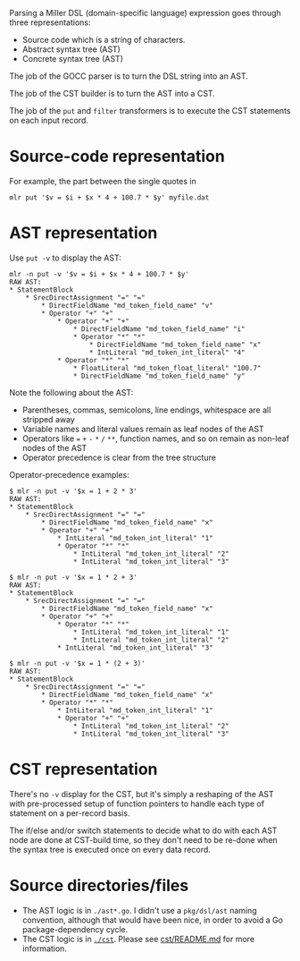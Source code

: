 Parsing a Miller DSL (domain-specific language) expression goes through three representations:

* Source code which is a string of characters.
* Abstract syntax tree (AST)
* Concrete syntax tree (AST)

The job of the GOCC parser is to turn the DSL string into an AST.

The job of the CST builder is to turn the AST into a CST.

The job of the `put` and `filter` transformers is to execute the CST statements on each input record.

# Source-code representation

For example, the part between the single quotes in

`mlr put '$v = $i + $x * 4 + 100.7 * $y' myfile.dat`

# AST representation

Use `put -v` to display the AST:

```
mlr -n put -v '$v = $i + $x * 4 + 100.7 * $y'
RAW AST:
* StatementBlock
    * SrecDirectAssignment "=" "="
        * DirectFieldName "md_token_field_name" "v"
        * Operator "+" "+"
            * Operator "+" "+"
                * DirectFieldName "md_token_field_name" "i"
                * Operator "*" "*"
                    * DirectFieldName "md_token_field_name" "x"
                    * IntLiteral "md_token_int_literal" "4"
            * Operator "*" "*"
                * FloatLiteral "md_token_float_literal" "100.7"
                * DirectFieldName "md_token_field_name" "y"
```

Note the following about the AST:

* Parentheses, commas, semicolons, line endings, whitespace are all stripped away
* Variable names and literal values remain as leaf nodes of the AST
* Operators like `=` `+` `-` `*` `/` `**`, function names, and so on remain as non-leaf nodes of the AST
* Operator precedence is clear from the tree structure

Operator-precedence examples:

```
$ mlr -n put -v '$x = 1 + 2 * 3'
RAW AST:
* StatementBlock
    * SrecDirectAssignment "=" "="
        * DirectFieldName "md_token_field_name" "x"
        * Operator "+" "+"
            * IntLiteral "md_token_int_literal" "1"
            * Operator "*" "*"
                * IntLiteral "md_token_int_literal" "2"
                * IntLiteral "md_token_int_literal" "3"
```

```
$ mlr -n put -v '$x = 1 * 2 + 3'
RAW AST:
* StatementBlock
    * SrecDirectAssignment "=" "="
        * DirectFieldName "md_token_field_name" "x"
        * Operator "+" "+"
            * Operator "*" "*"
                * IntLiteral "md_token_int_literal" "1"
                * IntLiteral "md_token_int_literal" "2"
            * IntLiteral "md_token_int_literal" "3"
```

```
$ mlr -n put -v '$x = 1 * (2 + 3)'
RAW AST:
* StatementBlock
    * SrecDirectAssignment "=" "="
        * DirectFieldName "md_token_field_name" "x"
        * Operator "*" "*"
            * IntLiteral "md_token_int_literal" "1"
            * Operator "+" "+"
                * IntLiteral "md_token_int_literal" "2"
                * IntLiteral "md_token_int_literal" "3"
```

# CST representation

There's no `-v` display for the CST, but it's simply a reshaping of the AST
with pre-processed setup of function pointers to handle each type of statement
on a per-record basis.

The if/else and/or switch statements to decide what to do with each AST node
are done at CST-build time, so they don't need to be re-done when the syntax
tree is executed once on every data record.

# Source directories/files

* The AST logic is in `./ast*.go`.  I didn't use a `pkg/dsl/ast` naming convention, although that would have been nice, in order to avoid a Go package-dependency cycle.
* The CST logic is in [`./cst`](./cst). Please see [cst/README.md](./cst/README.md) for more information.
